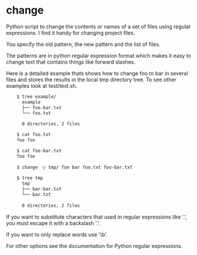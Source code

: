 # change
Python script to change the contents or names of a set of files using regular expressions.
I find it handy for changing project files.

You specify the old pattern, the new pattern and the list of files.

The patterns are in python regular expression format which makes it
easy to change text that contains things like forward slashes.

Here is a detailed example thats shows how to change foo to bar
in several files and stores the results in the local tmp directory
tree. To see other examples look at test/test.sh.

```bash
    $ tree example/
      example
      ├── foo-bar.txt
      └── foo.txt
      
      0 directories, 2 files

    $ cat foo.txt
    foo foo

    $ cat foo-bar.txt
    foo foo
    
    $ change -p tmp/ foo bar foo.txt foo-bar.txt
    
    $ tree tmp
      tmp
      ├── bar-bar.txt
      └── bar.txt
    
      0 directories, 2 files
```


If you want to substitute characters that used in regular expressions
like '.', you must escape it with a backslash '\.'.

If you want to only replace words use '\b'.

For other options see the documentation for Python regular expressions.
